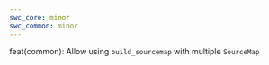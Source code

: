 ```yaml
---
swc_core: minor
swc_common: minor
---
```


feat(common): Allow using `build_sourcemap` with multiple `SourceMap`
